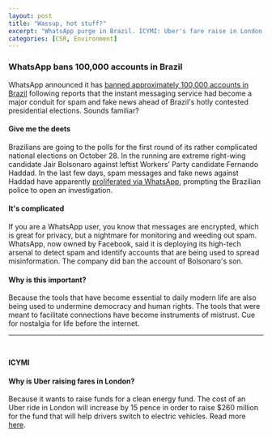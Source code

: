 ```yaml
---
layout: post
title: "Wassup, hot stuff?"
excerpt: "WhatsApp purge in Brazil. ICYMI: Uber's fare raise in London for a good cause."
categories: [CSR, Environment]
---
```


### WhatsApp bans 100,000 accounts in Brazil

WhatsApp announced it has <a href="https://www.bloomberg.com/news/articles/2018-10-19/whatsapp-bans-more-than-100-000-accounts-in-brazil-election" target="_blank">banned approximately 100,000 accounts in Brazil</a> following reports that the instant messaging service had become a major conduit for spam and fake news ahead of Brazil's hotly contested presidential elections. Sounds familiar?

#### Give me the deets

Brazilians are going to the polls for the first round of its rather complicated national elections on October 28. In the running are extreme right-wing candidate Jair Bolsonaro against leftist Workers’ Party candidate Fernando Haddad. In the last few days, spam messages and fake news against Haddad have apparently <a href="https://www.irishtimes.com/news/world/whatsapp-implicated-in-bitter-turn-to-brazil-election-1.3671006" target="_blank">proliferated via WhatsApp</a>, prompting the Brazilian police to open an investigation.

#### It's complicated

If you are a WhatsApp user, you know that messages are encrypted, which is great for privacy, but a nightmare for monitoring and weeding out spam. WhatsApp, now owned by Facebook, said it is deploying its high-tech arsenal to detect spam and identify accounts that are being used to spread misinformation. The company did ban the account of Bolsonaro's son.

#### Why is this important?

Because the tools that have become essential to daily modern life are also being used to undermine democracy and human rights. The tools that were meant to facilitate connections have become instruments of mistrust. Cue for nostalgia for life before the internet.

* * *
<br />

**ICYMI**

#### **Why is Uber raising fares in London?**

Because it wants to raise funds for a clean energy fund. The cost of an Uber ride in London will increase by 15 pence in order to raise $260 million for the fund that will help drivers switch to electric vehicles. Read more <a href="https://www.bloomberg.com/news/articles/2018-10-23/uber-to-increase-fares-for-260-million-fund-for-electric-cars?srnd=technology-vp" target="_blank">here</a>.
